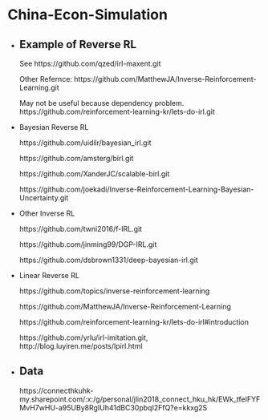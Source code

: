 # China-Econ-Simulation
<ul>
  <li> <h2> Example of Reverse RL </h2> </li>
  <p> See https://github.com/qzed/irl-maxent.git </p>
  <p> Other Refernce: https://github.com/MatthewJA/Inverse-Reinforcement-Learning.git </p>
  <p> May not be useful because dependency problem. https://github.com/reinforcement-learning-kr/lets-do-irl.git </p>
  <li> Bayesian Reverse RL </li>
  <p> https://github.com/uidilr/bayesian_irl.git </p>
  <p> https://github.com/amsterg/birl.git </p>
  <p> https://github.com/XanderJC/scalable-birl.git </p>
  <p> https://github.com/joekadi/Inverse-Reinforcement-Learning-Bayesian-Uncertainty.git </p>
  <li> Other Inverse RL </li>
  <p> https://github.com/twni2016/f-IRL.git </p>
  <p> https://github.com/jinming99/DGP-IRL.git </p>
  <p> https://github.com/dsbrown1331/deep-bayesian-irl.git</p>
  <li> Linear Reverse RL</li> 
  <p> https://github.com/topics/inverse-reinforcement-learning </p>
  <p> https://github.com/MatthewJA/Inverse-Reinforcement-Learning </p>
  <p> https://github.com/reinforcement-learning-kr/lets-do-irl#introduction </p>
   </p> https://github.com/yrlu/irl-imitation.git, http://blog.luyiren.me/posts/lpirl.html </p>

  
  <li> <h2> Data </h2> </li>
  <p> https://connecthkuhk-my.sharepoint.com/:x:/g/personal/jlin2018_connect_hku_hk/EWk_tfeIFYFMvH7wHU-a95UBy8RgIUh41dBC30pbqI2FfQ?e=kkxg2S </p>
</ul>
